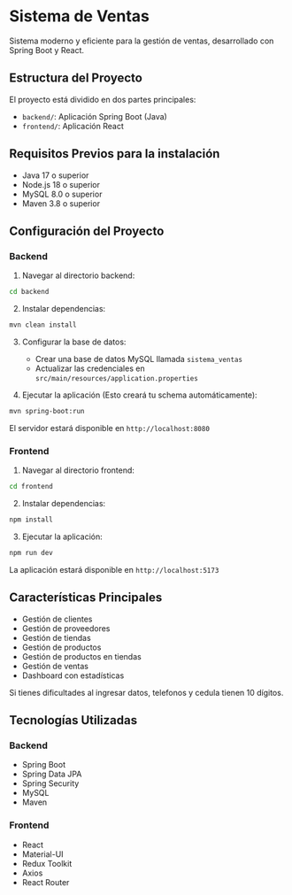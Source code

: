 # Sistema de Ventas

Sistema moderno y eficiente para la gestión de ventas, desarrollado con Spring Boot y React.


## Estructura del Proyecto

El proyecto está dividido en dos partes principales:

- `backend/`: Aplicación Spring Boot (Java)
- `frontend/`: Aplicación React

## Requisitos Previos para la instalación

- Java 17 o superior
- Node.js 18 o superior
- MySQL 8.0 o superior
- Maven 3.8 o superior

## Configuración del Proyecto

### Backend

1. Navegar al directorio backend:
```bash
cd backend
```

2. Instalar dependencias:
```bash
mvn clean install
```

3. Configurar la base de datos:
   - Crear una base de datos MySQL llamada `sistema_ventas`
   - Actualizar las credenciales en `src/main/resources/application.properties`

4. Ejecutar la aplicación (Esto creará tu schema automáticamente):
```bash
mvn spring-boot:run
```

El servidor estará disponible en `http://localhost:8080`

### Frontend

1. Navegar al directorio frontend:
```bash
cd frontend
```

2. Instalar dependencias:
```bash
npm install
```

3. Ejecutar la aplicación:
```bash
npm run dev
```

La aplicación estará disponible en `http://localhost:5173`

## Características Principales

- Gestión de clientes
- Gestión de proveedores
- Gestión de tiendas
- Gestión de productos
- Gestión de productos en tiendas
- Gestión de ventas
- Dashboard con estadísticas

Si tienes dificultades al ingresar datos, telefonos y cedula tienen 10 dígitos.

## Tecnologías Utilizadas

### Backend
- Spring Boot
- Spring Data JPA
- Spring Security
- MySQL
- Maven

### Frontend
- React
- Material-UI
- Redux Toolkit
- Axios
- React Router
